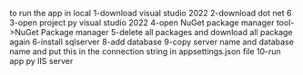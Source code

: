 to run the app in local
1-download visual studio 2022 
2-download dot net 6
3-open project py visual studio 2022 
4-open NuGet package manager tool->NuGet Package manager 
5-delete all packages and download all package again 
6-install sqlserver 
8-add database
9-copy server name and database name and put this in the connection string in  appsettings.json file
10-run app py IIS server
